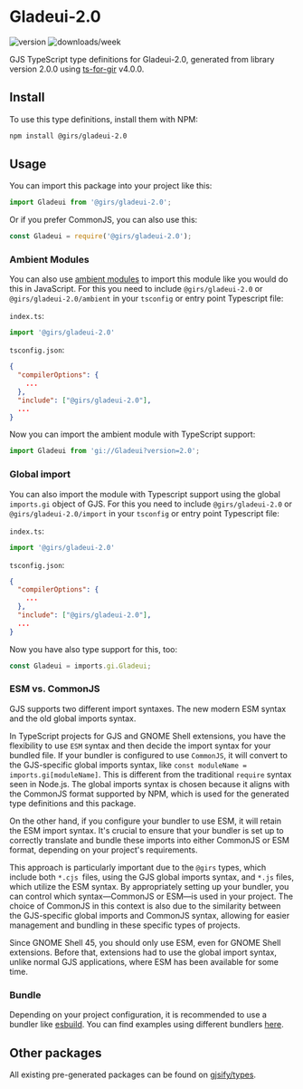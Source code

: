 
# Gladeui-2.0

![version](https://img.shields.io/npm/v/@girs/gladeui-2.0)
![downloads/week](https://img.shields.io/npm/dw/@girs/gladeui-2.0)


GJS TypeScript type definitions for Gladeui-2.0, generated from library version 2.0.0 using [ts-for-gir](https://github.com/gjsify/ts-for-gir) v4.0.0.


## Install

To use this type definitions, install them with NPM:
```bash
npm install @girs/gladeui-2.0
```

## Usage

You can import this package into your project like this:
```ts
import Gladeui from '@girs/gladeui-2.0';
```

Or if you prefer CommonJS, you can also use this:
```ts
const Gladeui = require('@girs/gladeui-2.0');
```

### Ambient Modules

You can also use [ambient modules](https://github.com/gjsify/ts-for-gir/tree/main/packages/cli#ambient-modules) to import this module like you would do this in JavaScript.
For this you need to include `@girs/gladeui-2.0` or `@girs/gladeui-2.0/ambient` in your `tsconfig` or entry point Typescript file:

`index.ts`:
```ts
import '@girs/gladeui-2.0'
```

`tsconfig.json`:
```json
{
  "compilerOptions": {
    ...
  },
  "include": ["@girs/gladeui-2.0"],
  ...
}
```

Now you can import the ambient module with TypeScript support: 

```ts
import Gladeui from 'gi://Gladeui?version=2.0';
```

### Global import

You can also import the module with Typescript support using the global `imports.gi` object of GJS.
For this you need to include `@girs/gladeui-2.0` or `@girs/gladeui-2.0/import` in your `tsconfig` or entry point Typescript file:

`index.ts`:
```ts
import '@girs/gladeui-2.0'
```

`tsconfig.json`:
```json
{
  "compilerOptions": {
    ...
  },
  "include": ["@girs/gladeui-2.0"],
  ...
}
```

Now you have also type support for this, too:

```ts
const Gladeui = imports.gi.Gladeui;
```


### ESM vs. CommonJS

GJS supports two different import syntaxes. The new modern ESM syntax and the old global imports syntax.

In TypeScript projects for GJS and GNOME Shell extensions, you have the flexibility to use `ESM` syntax and then decide the import syntax for your bundled file. If your bundler is configured to use `CommonJS`, it will convert to the GJS-specific global imports syntax, like `const moduleName = imports.gi[moduleName]`. This is different from the traditional `require` syntax seen in Node.js. The global imports syntax is chosen because it aligns with the CommonJS format supported by NPM, which is used for the generated type definitions and this package.

On the other hand, if you configure your bundler to use ESM, it will retain the ESM import syntax. It's crucial to ensure that your bundler is set up to correctly translate and bundle these imports into either CommonJS or ESM format, depending on your project's requirements.

This approach is particularly important due to the `@girs` types, which include both `*.cjs `files, using the GJS global imports syntax, and `*.js` files, which utilize the ESM syntax. By appropriately setting up your bundler, you can control which syntax—CommonJS or ESM—is used in your project. The choice of CommonJS in this context is also due to the similarity between the GJS-specific global imports and CommonJS syntax, allowing for easier management and bundling in these specific types of projects.

Since GNOME Shell 45, you should only use ESM, even for GNOME Shell extensions. Before that, extensions had to use the global import syntax, unlike normal GJS applications, where ESM has been available for some time.

### Bundle

Depending on your project configuration, it is recommended to use a bundler like [esbuild](https://esbuild.github.io/). You can find examples using different bundlers [here](https://github.com/gjsify/ts-for-gir/tree/main/examples).

## Other packages

All existing pre-generated packages can be found on [gjsify/types](https://github.com/gjsify/types).

